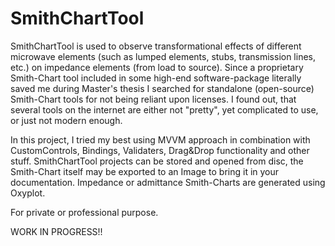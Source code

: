 # SmithChartTool
SmithChartTool is used to observe transformational effects of different microwave elements (such as lumped elements, stubs, transmission lines, etc.) on impedance elements (from load to source).
Since a proprietary Smith-Chart tool included in some high-end software-package literally saved me during Master's thesis I searched for standalone (open-source) Smith-Chart tools for not being reliant upon licenses. I found out, that several tools on the internet are either not "pretty", yet complicated to use, or just not modern enough. 

In this project, I tried my best using MVVM approach in combination with CustomControls, Bindings, Validaters, Drag&Drop functionality and other stuff. SmithChartTool projects can be stored and opened from disc, the Smith-Chart itself may be exported to an Image to bring it in your documentation. Impedance or admittance Smith-Charts are generated using Oxyplot.

For private or professional purpose.

WORK IN PROGRESS!!
